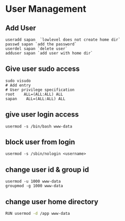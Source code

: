 # User Management



## Add User
```
useradd sapan  `lowlevel does not create home dir`
passwd sapan `add the password`
userdel sapan `delete user`
adduser sapan `add user with home dir`
```

## Give user sudo access
```
sudo visudo
# Add entry
# User privilege specification
root    ALL=(ALL:ALL) ALL
sapan    ALL=(ALL:ALL) ALL
```

## give user login access
```
usermod -s /bin/bash www-data
```

## block user from login
```
usermod -s /sbin/nologin <username>
```

## change user id &  group id
```
usermod -u 1000 www-data
groupmod -g 1000 www-data
```

## change user home directory
```bash
RUN usermod -d /app www-data
```


